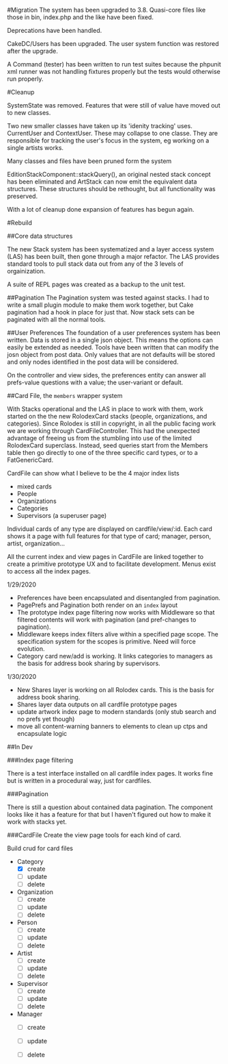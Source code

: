#Migration
The system has been upgraded to 3.8. Quasi-core files like those in bin,
index.php and the like have been fixed.

Deprecations have been handled.

CakeDC/Users has been upgraded. The user system
function was restored after the upgrade.

A Command (tester) has been written to run test suites because the phpunit
xml runner was not handling fixtures properly but the tests would otherwise
run properly.

#Cleanup

SystemState was removed. Features that were still of value have moved out to new classes.

Two new smaller classes have taken up its 'idenity tracking' uses. CurrentUser and ContextUser. These may collapse to one classe. They are responsible for tracking the user's focus in the system, eg working on a single artists works.

Many classes and files have been pruned form the system

EditionStackComponent::stackQuery(), an original nested stack concept has been
eliminated and ArtStack can now emit the equivalent data structures. These
structures should be rethought, but all functionality was preserved.

With a lot of cleanup done expansion of features has begun again.

#Rebuild

##Core data structures

The new Stack system has been systematized and a layer access system (LAS) has been built, then gone through a major refactor. The LAS provides standard tools to pull stack data out from any of the 3 levels of orgainization.

A suite of REPL pages was created as a backup to the unit test.

##Pagination
The Pagination system was tested against stacks. I had to write a small plugin module to make them work together, but Cake pagination had a hook in place for just that. Now stack sets can be paginated with all the normal tools.

##User Preferences
The foundation of a user preferences system has been written. Data is stored in a single json object. This means the options can easily be extended as needed. Tools have been written that can modify the josn object from post data. Only values that are not defaults will be stored and only nodes identified in the post data will be considered.

On the controller and view sides, the preferences entity can answer all prefs-value questions with a value; the user-variant or default.

##Card File, the `members` wrapper system

With Stacks operational and the LAS in place to work with them, work started on the the new RolodexCard stacks (people, organizations, and categories). Since Rolodex is still in copyright, in all the public facing work we are working through CardFileController. This had the unexpected advantage of freeing us from the stumbling into use of the limited RolodexCard superclass. Instead, seed queries start from the Members table then go directly to one of the three specific card types, or to a FatGenericCard.

CardFile can show what I believe to be the 4 major index lists

* mixed cards
* People
* Organizations
* Categories
* Supervisors (a superuser page)

Individual cards of any type are displayed on cardfile/view/:id. Each card shows it a page with full features for that type of card; manager, person, artist, organization...

All the current index and view pages in CardFile are linked together to create a primitive prototype UX and to facilitate development. Menus exist to access all the index pages.

1/29/2020
- Preferences have been encapsulated and disentangled from pagination.
- PagePrefs and Pagination both render on an `index` layout
- The prototype index page filtering now works with Middleware so that filtered contents will work with pagination (and pref-changes to pagination).
- Middleware keeps index filters alive within a specified page scope. The specification system for the scopes is primitive. Need will force evolution.
- Category card new/add is working. It links categories to managers as the basis for address book sharing by supervisors.

1/30/2020
- New Shares layer is working on all Rolodex cards. This is the basis for address book sharing.
- Shares layer data outputs on all cardfile prototype pages
- update artwork index page to modern standards (only stub search and no prefs yet though)
- move all content-warning banners to elements to clean up ctps and encapsulate logic

##In Dev

###Index page filtering

There is a test interface installed on all cardfile index pages. It works fine but is written in a procedural way, just for cardfiles.

###Pagination

There is still a question about contained data pagination. The component looks like it has a feature for that but I haven't figured out how to make it work with stacks yet.

###CardFile
Create the view page tools for each kind of card.

Build crud for card files

- Category
  -[x] create
  -[ ] update
  -[ ] delete
- Organization
  -[ ] create
  -[ ] update
  -[ ] delete
- Person
  -[ ] create
  -[ ] update
  -[ ] delete
- Artist
  -[ ] create
  -[ ] update
  -[ ] delete
- Supervisor
  -[ ] create
  -[ ] update
  -[ ] delete
- Manager
  -[ ] create
  -[ ] update
  -[ ] delete




